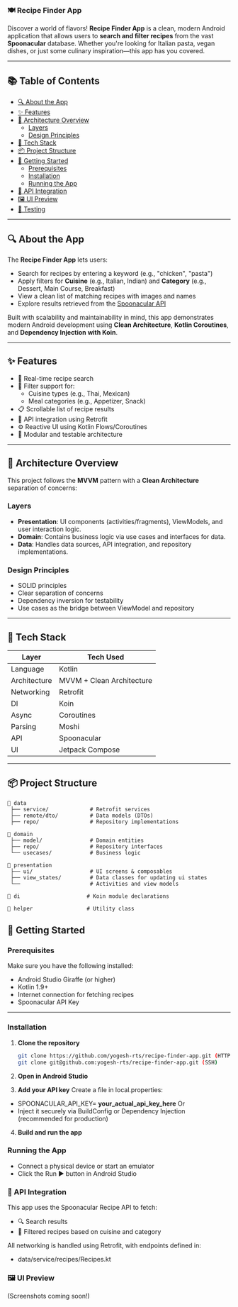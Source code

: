 
### 🍽️ Recipe Finder App

Discover a world of flavors! **Recipe Finder App** is a clean, modern Android application that allows users to **search and filter recipes** 
from the vast **Spoonacular** database. Whether you're looking for Italian pasta, vegan dishes, or just some culinary inspiration—this app has you covered.

---

## 📚 Table of Contents

- [🔍 About the App](#-about-the-app)
- [✨ Features](#-features)
- [🧱 Architecture Overview](#-architecture-overview)
    - [Layers](#layers)
    - [Design Principles](#design-principles)
- [🔌 Tech Stack](#-tech-stack)
- [📦 Project Structure](#-project-structure)
- [🚀 Getting Started](#-getting-started)
    - [Prerequisites](#prerequisites)
    - [Installation](#installation)
    - [Running the App](#running-the-app)
- [🔐 API Integration](#-api-integration)
- [🖼️ UI Preview](#-ui-preview)
- [🧪 Testing](#-testing)

---

## 🔍 About the App

The **Recipe Finder App** lets users:

- Search for recipes by entering a keyword (e.g., "chicken", "pasta")
- Apply filters for **Cuisine** (e.g., Italian, Indian) and **Category** (e.g., Dessert, Main Course, Breakfast)
- View a clean list of matching recipes with images and names
- Explore results retrieved from the [Spoonacular API](https://spoonacular.com/food-api)

Built with scalability and maintainability in mind, this app demonstrates modern Android development using **Clean Architecture**, **Kotlin Coroutines**, and **Dependency Injection with Koin**.

---

## ✨ Features

- 🔎 Real-time recipe search
- 🧾 Filter support for:
    - Cuisine types (e.g., Thai, Mexican)
    - Meal categories (e.g., Appetizer, Snack)
- 📋 Scrollable list of recipe results
- 📡 API integration using Retrofit
- ⚙️ Reactive UI using Kotlin Flows/Coroutines
- 🧪 Modular and testable architecture

---

## 🧱 Architecture Overview

This project follows the **MVVM** pattern with a **Clean Architecture** separation of concerns:

### Layers

- **Presentation**: UI components (activities/fragments), ViewModels, and user interaction logic.
- **Domain**: Contains business logic via use cases and interfaces for data.
- **Data**: Handles data sources, API integration, and repository implementations.

### Design Principles

- SOLID principles
- Clear separation of concerns
- Dependency inversion for testability
- Use cases as the bridge between ViewModel and repository

---

## 🔌 Tech Stack

| Layer        | Tech Used                 |
|--------------|---------------------------|
| Language     | Kotlin                    |
| Architecture | MVVM + Clean Architecture |
| Networking   | Retrofit                  |
| DI           | Koin                      |
| Async        | Coroutines                |
| Parsing      | Moshi                     |
| API          | Spoonacular               |
| UI           | Jetpack Compose           |

---

## 📦 Project Structure

```plaintext
📁 data
 ├── service/             # Retrofit services
 ├── remote/dto/          # Data models (DTOs)
 ├── repo/                # Repository implementations

📁 domain
 ├── model/               # Domain entities
 ├── repo/                # Repository interfaces
 └── usecases/            # Business logic

📁 presentation
 ├── ui/                  # UI screens & composables
 ├── view_states/         # Data classes for updating ui states
 └──                      # Activities and view models   
 
📁 di                     # Koin module declarations

📁 helper                 # Utility class
```

## 🚀 Getting Started

### Prerequisites

Make sure you have the following installed:

- Android Studio Giraffe (or higher)
- Kotlin 1.9+
- Internet connection for fetching recipes
- Spoonacular API Key

---

### Installation

1. **Clone the repository**  
   ```bash
   git clone https://github.com/yogesh-rts/recipe-finder-app.git (HTTP)
   git clone git@github.com:yogesh-rts/recipe-finder-app.git (SSH)

2. **Open in Android Studio**

3. **Add your API key**
Create a file in local.properties:
- SPOONACULAR_API_KEY= **your_actual_api_key_here** Or
- Inject it securely via BuildConfig or Dependency Injection (recommended for production)

4. **Build and run the app**


### Running the App
   
- Connect a physical device or start an emulator
- Click the Run ▶️ button in Android Studio

### 🔐 API Integration

This app uses the Spoonacular Recipe API to fetch:
- 🔍 Search results
- 🎯 Filtered recipes based on cuisine and category

All networking is handled using Retrofit, with endpoints defined in:
 - data/service/recipes/Recipes.kt

### 🖼️ UI Preview
(Screenshots coming soon!)



